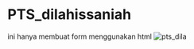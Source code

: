 # PTS_dilahissaniah
ini hanya membuat form menggunakan html
![pts_dila](https://user-images.githubusercontent.com/97661073/162883036-46e44133-7361-4225-a532-401a38a8b726.png)


